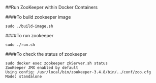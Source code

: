 ##Run ZooKeeper within Docker Containers

####To build zookeeper image

```
sudo ./build-image.sh
```

####To run zookeeper

```
sudo ./run.sh
```

####To check the status of zookeeper


```
sudo docker exec zookeeper zkServer.sh status
ZooKeeper JMX enabled by default
Using config: /usr/local/bin/zookeeper-3.4.8/bin/../conf/zoo.cfg
Mode: standalone
```